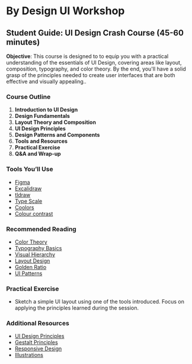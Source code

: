 # By Design UI Workshop

## Student Guide: UI Design Crash Course (45-60 minutes)

**Objective**: This course is designed to to equip you with a practical understanding of the essentials of UI Design, covering areas like layout, composition, typography, and color theory. By the end, you'll have a solid grasp of the principles needed to create user interfaces that are both effective and visually appealing..

### Course Outline

1. **Introduction to UI Design**
2. **Design Fundamentals**
3. **Layout Theory and Composition**
4. **UI Design Principles**
5. **Design Patterns and Components**
6. **Tools and Resources**
7. **Practical Exercise**
8. **Q&A and Wrap-up**

### Tools You’ll Use

- [Figma](https://www.figma.com/)
- [Excalidraw](https://excalidraw.com/)
- [tldraw](https://tldraw.dev/)
- [Type Scale](https://typescale.com/)
- [Coolors](https://coolors.co/420039-932f6d-e07be0-dcccff-f6f2ff)
- [Colour contrast](https://colourcontrast.cc/)

### Recommended Reading

- [Color Theory](https://yesimadesigner.com/design-theory/)
- [Typography Basics](https://refactoringui.com/)
- [Visual Hierarchy](https://refactoringui.com/)
- [Layout Design](https://edu.gcfglobal.org/en/beginning-graphic-design/layout-and-composition/1/)
- [Golden Ratio](https://www.interaction-design.org/literature/article/the-golden-ratio-principles-of-form-and-layout)
- [UI Patterns](http://ui-patterns.com/patterns)

### Practical Exercise

- Sketch a simple UI layout using one of the tools introduced. Focus on applying the principles learned during the session.

### Additional Resources

- [UI Design Principles](https://refactoringui.com/)
- [Gestalt Principles](https://www.interaction-design.org/literature/article/gestalt-principles)
- [Responsive Design](https://refactoringui.com/)
- [Illustrations](toools.design/free-open-source-illustrations)
